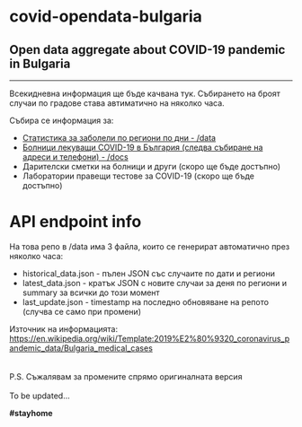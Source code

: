 # covid-opendata-bulgaria
## Open data aggregate about COVID-19 pandemic in Bulgaria
---
Всекидневна информация ще бъде качвана тук.
Събирането на броят случаи по градове става автиматично на няколко часа.

Събира се информация за:
* [Статистика за заболели по региони по дни - /data](/data "API endpoint")
* [Болници лекуващи COVID-19 в България (следва събиране на адреси и телефони) - /docs](/docs/%D0%A1%D0%BF%D0%B8%D1%81%D1%8A%D0%BA%20%D0%B1%D0%BE%D0%BB%D0%BD%D0%B8%D1%86%D0%B8%20COVID-19%20%D0%B2%20%D0%91%D1%8A%D0%BB%D0%B3%D0%B0%D1%80%D0%B8%D1%8F%20-%2027.03.2020%20revision%201.xlsx "Списък с болници")
* Дарителски сметки на болници и други (скоро ще бъде достъпно)
* Лаборатории правещи тестове за COVID-19 (скоро ще бъде достъпно)

# API endpoint info
На това репо в /data има 3 файла, които се генерират автоматично през няколко часа:
* historical_data.json - пълен JSON със случаите по дати и региони
* latest_data.json - кратък JSON с новите случаи за деня по региони и summary за всички до този момент
* last_update.json - timestamp на последно обновяване на репото (случва се само при промени)


Източник на информацията: https://en.wikipedia.org/wiki/Template:2019%E2%80%9320_coronavirus_pandemic_data/Bulgaria_medical_cases
<br><br><br>
P.S. Съжалявам за промените спрямо оригиналната версия
<br><br>
To be updated...

**#stayhome**
